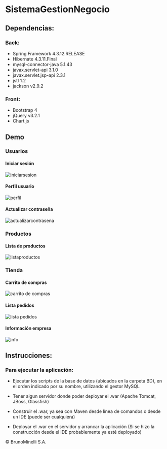 # SistemaGestionNegocio  

## Dependencias:  

### Back:  

* Spring Framework 4.3.12.RELEASE
* Hibernate 4.3.11.Final
* mysql-connector-java 5.1.43
* javax.servlet-api 3.1.0
* javax.servlet.jsp-api 2.3.1
* jstl 1.2
* jackson v2.9.2

### Front:  

* Bootstrap 4
* jQuery v3.2.1
* Chart.js

## Demo  

### Usuarios

#### Iniciar sesión
![iniciarsesion](https://referencias-github.s3.amazonaws.com/usuario-iniciar-sesion.png)


#### Perfil usuario
![perfil](https://referencias-github.s3.amazonaws.com/usuario-perfil.png)

#### Actualizar contraseña
![actualizarcontrasena](https://referencias-github.s3.amazonaws.com/usuario-actualizar-cont.png)


### Productos

#### Lista de productos
![listaproductos](https://referencias-github.s3.amazonaws.com/catalogo-productos.png)


### Tienda

#### Carrito de compras
![carrito de compras](https://referencias-github.s3.amazonaws.com/carrito-compras.png)

#### Lista pedidos
![lista pedidos](https://referencias-github.s3.amazonaws.com/lista-pedidos.png)

#### Información empresa
![info](https://referencias-github.s3.amazonaws.com/informacion-empresa.png)


## Instrucciones:

### Para ejecutar la aplicación:

* Ejecutar los scripts de la base de datos (ubicados en la carpeta BD), en el orden indicado por su nombre, utilizando el gestor MySQL

* Tener algun servidor donde poder deployar el .war (Apache Tomcat, JBoss, Glassfish)

* Construir el .war, ya sea con Maven desde línea de comandos o desde un IDE (puede ser cualquiera)

* Deployar el .war en el servidor y arrancar la aplicación (Si se hizo la construcción desde el IDE probablemente ya esté deployado)


&copy; BrunoMinelli S.A.
